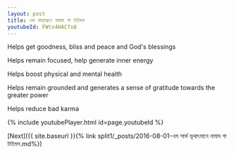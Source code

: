 ```yaml
---
layout: post
title: ওম মাহাত্মনে নামায গা টাইমস
youtubeId: FWtx4HACfo8
---
```

 
 
Helps get goodness, bliss and peace and God's blessings
 
Helps remain focused, help generate inner energy 
 
Helps boost physical and mental health 
 
Helps remain grounded and generates a sense of gratitude towards the greater power 
 
Helps reduce bad karma
 
 
 
 


{% include youtubePlayer.html id=page.youtubeId %}
 
[Next]({{ site.baseurl }}{% link  split1/_posts/2016-08-01-ওম সার্ভ ভূথাৎমানে নামায গা টাইমস.md%})
 
